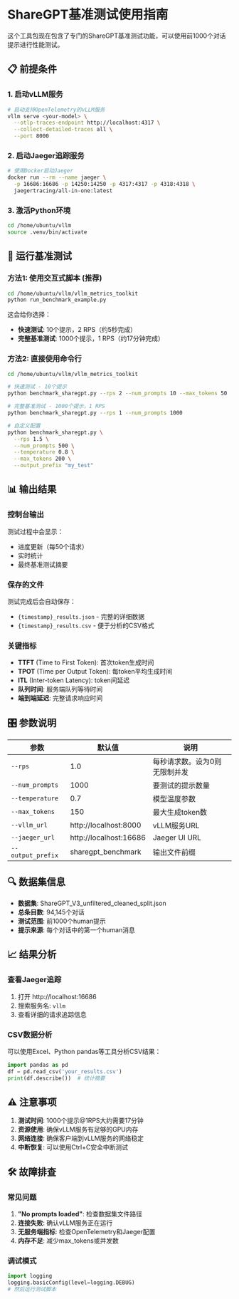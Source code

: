 # ShareGPT基准测试使用指南

这个工具包现在包含了专门的ShareGPT基准测试功能，可以使用前1000个对话提示进行性能测试。

## 📋 前提条件

### 1. 启动vLLM服务
```bash
# 启动支持OpenTelemetry的vLLM服务
vllm serve <your-model> \
  --otlp-traces-endpoint http://localhost:4317 \
  --collect-detailed-traces all \
  --port 8000
```

### 2. 启动Jaeger追踪服务
```bash
# 使用Docker启动Jaeger
docker run --rm --name jaeger \
  -p 16686:16686 -p 14250:14250 -p 4317:4317 -p 4318:4318 \
  jaegertracing/all-in-one:latest
```

### 3. 激活Python环境
```bash
cd /home/ubuntu/vllm
source .venv/bin/activate
```

## 🚀 运行基准测试

### 方法1: 使用交互式脚本 (推荐)
```bash
cd /home/ubuntu/vllm/vllm_metrics_toolkit
python run_benchmark_example.py
```

这会给你选择：
- **快速测试**: 10个提示，2 RPS（约5秒完成）
- **完整基准测试**: 1000个提示，1 RPS（约17分钟完成）

### 方法2: 直接使用命令行
```bash
cd /home/ubuntu/vllm/vllm_metrics_toolkit

# 快速测试 - 10个提示
python benchmark_sharegpt.py --rps 2 --num_prompts 10 --max_tokens 50

# 完整基准测试 - 1000个提示，1 RPS
python benchmark_sharegpt.py --rps 1 --num_prompts 1000

# 自定义配置
python benchmark_sharegpt.py \
  --rps 1.5 \
  --num_prompts 500 \
  --temperature 0.8 \
  --max_tokens 200 \
  --output_prefix "my_test"
```

## 📊 输出结果

### 控制台输出
测试过程中会显示：
- 进度更新（每50个请求）
- 实时统计
- 最终基准测试摘要

### 保存的文件
测试完成后会自动保存：
- `{timestamp}_results.json` - 完整的详细数据
- `{timestamp}_results.csv` - 便于分析的CSV格式

### 关键指标
- **TTFT** (Time to First Token): 首次token生成时间
- **TPOT** (Time per Output Token): 每token平均生成时间
- **ITL** (Inter-token Latency): token间延迟
- **队列时间**: 服务端队列等待时间
- **端到端延迟**: 完整请求响应时间

## 🎛️ 参数说明

| 参数 | 默认值 | 说明 |
|------|--------|------|
| `--rps` | 1.0 | 每秒请求数。设为0则无限制并发 |
| `--num_prompts` | 1000 | 要测试的提示数量 |
| `--temperature` | 0.7 | 模型温度参数 |
| `--max_tokens` | 150 | 最大生成token数 |
| `--vllm_url` | http://localhost:8000 | vLLM服务URL |
| `--jaeger_url` | http://localhost:16686 | Jaeger UI URL |
| `--output_prefix` | sharegpt_benchmark | 输出文件前缀 |

## 🔍 数据集信息

- **数据集**: ShareGPT_V3_unfiltered_cleaned_split.json
- **总条目数**: 94,145个对话
- **测试范围**: 前1000个human提示
- **提示来源**: 每个对话中的第一个human消息

## 📈 结果分析

### 查看Jaeger追踪
1. 打开 http://localhost:16686
2. 搜索服务名: `vllm`
3. 查看详细的请求追踪信息

### CSV数据分析
可以使用Excel、Python pandas等工具分析CSV结果：
```python
import pandas as pd
df = pd.read_csv('your_results.csv')
print(df.describe())  # 统计摘要
```

## ⚠️ 注意事项

1. **测试时间**: 1000个提示@1RPS大约需要17分钟
2. **资源使用**: 确保vLLM服务有足够的GPU内存
3. **网络连接**: 确保客户端到vLLM服务的网络稳定
4. **中断恢复**: 可以使用Ctrl+C安全中断测试

## 🛠️ 故障排查

### 常见问题
1. **"No prompts loaded"**: 检查数据集文件路径
2. **连接失败**: 确认vLLM服务正在运行
3. **无服务端指标**: 检查OpenTelemetry和Jaeger配置
4. **内存不足**: 减少max_tokens或并发数

### 调试模式
```python
import logging
logging.basicConfig(level=logging.DEBUG)
# 然后运行测试脚本
```
